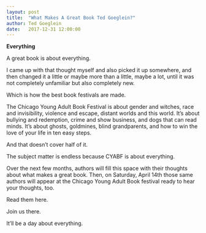 ```yaml
---
layout: post
title:  "What Makes A Great Book Ted Goeglein?"
author: Ted Goeglein
date:   2017-12-31 12:00:00
---
```

**Everything**

A great book is about everything.

I came up with that thought myself and also picked it up somewhere, and then changed it a little or maybe more than a little, maybe a lot, until it was not completely unfamiliar but also completely new.

Which is how the best book festivals are made.

The Chicago Young Adult Book Festival is about gender and witches, race and invisibility, violence and escape, distant worlds and this world. It’s about bullying and redemption, crime and show business, and dogs that can read minds. It’s about ghosts, goldmines, blind grandparents, and how to win the love of your life in ten easy steps.

And that doesn’t cover half of it.

The subject matter is endless because CYABF is about everything.

Over the next few months, authors will fill this space with their thoughts about what makes a great book. Then, on Saturday, April 14th those same authors will appear at the Chicago Young Adult Book festival ready to hear your thoughts, too.

Read them here.

Join us there.

It’ll be a day about everything.
